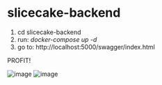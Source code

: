 # slicecake-backend

1. cd slicecake-backend
2. run: _docker-compose up -d_
3. go to: http://localhost:5000/swagger/index.html

PROFIT!

![image](https://github.com/Dzitsky/slicecake-backend/assets/17419660/ad3c48ea-e636-4b19-bc6d-b48e0b6d3fdc)
![image](https://github.com/Dzitsky/slicecake-backend/assets/17419660/a35fdbdb-763e-45d4-bd35-196cea2eefa5)

